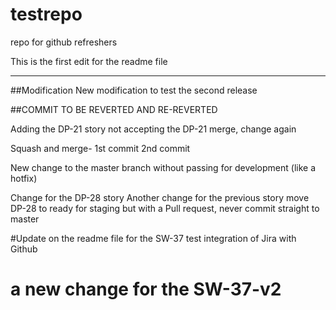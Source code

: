 # testrepo
repo for github refreshers


This is the first edit for the readme file

_______________________________________



##Modification
New modification to test the second release


##COMMIT TO BE REVERTED AND RE-REVERTED

Adding the DP-21 story
not accepting the DP-21 merge, change again


Squash and merge- 
1st commit
2nd commit


New change to the master branch without passing for development (like a hotfix)



Change for the DP-28 story
Another change for the previous story 
move DP-28 to ready for staging but with a Pull request, never commit straight to master


#Update on the readme file for the SW-37 test integration of Jira with Github   

# a new change for the SW-37-v2
